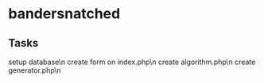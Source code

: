 # bandersnatched

## Tasks
setup database\n
create form on index.php\n
create algorithm.php\n
create generator.php\n
